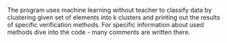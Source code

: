 The program uses machine learning without teacher to classify data by clustering given set of elements into k clusters and printing out the results of specific verification methods.
For specific information about used methods dive into the code - many comments are written there.

